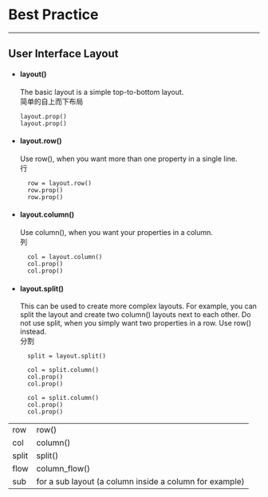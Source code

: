 # Best Practice

---

## User Interface Layout

+ #### layout()
    The basic layout is a simple top-to-bottom layout.  
    简单的自上而下布局
  
      layout.prop()
      layout.prop()


+ #### layout.row()
  Use row(), when you want more than one property in a single line.  
  行
  
        row = layout.row()
        row.prop()
        row.prop()


+ #### layout.column()
  Use column(), when you want your properties in a column.  
  列

        col = layout.column()
        col.prop()
        col.prop()

+ #### layout.split()
  This can be used to create more complex layouts. For example, you can split the layout and create two column() layouts next to each other. Do not use split, when you simply want two properties in a row. Use row() instead.  
  分割
  
        split = layout.split()
        
        col = split.column()
        col.prop()
        col.prop()
        
        col = split.column()
        col.prop()
        col.prop()

  
|       |                                                         |
| ----- | ------------------------------------------------------- |
| row   | row()                                                   |
| col   | column()                                                |
| split | split()                                                 |
| flow  | column_flow()                                           |
| sub   | for a sub layout (a column inside a column for example) |